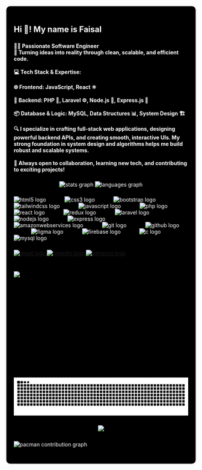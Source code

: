 <div style="background-color:black; color:white; padding:20px; border-radius:10px;">
<h2 align="left">Hi 👋! My name is  Faisal</h2>

###

<h4 align="left">👨‍💻 Passionate Software Engineer<br>🚀 Turning ideas into reality through clean, scalable, and efficient code.<br><br>💻 Tech Stack & Expertise:<br><br>🌐 Frontend: JavaScript, React ⚛️<br><br>🧠 Backend: PHP 🐘, Laravel ⚙️, Node.js 🌳, Express.js 🚂<br><br>📦 Database & Logic: MySQL, Data Structures 📊, System Design 🏗️<br><br>🔍 I specialize in crafting full-stack web applications, designing powerful backend APIs, and creating smooth, interactive UIs. My strong foundation in system design and algorithms helps me build robust and scalable systems.<br><br>🤝 Always open to collaboration, learning new tech, and contributing to exciting projects!</h4>

###

<div align="center">
  <img src="https://github-readme-stats.vercel.app/api?username=Faisal-Hafeez134&hide_title=false&hide_rank=false&show_icons=true&include_all_commits=true&count_private=true&disable_animations=false&theme=dracula&locale=en&hide_border=false" height="150" alt="stats graph"  />
  <img src="https://github-readme-stats.vercel.app/api/top-langs?username=Faisal-Hafeez134&locale=en&hide_title=false&layout=compact&card_width=320&langs_count=5&theme=dracula&hide_border=false" height="150" alt="languages graph"  />
</div>

###

<div align="left">
  <img src="https://skillicons.dev/icons?i=html" height="93" alt="html5 logo"  />
  <img width="42" />
  <img src="https://skillicons.dev/icons?i=css" height="93" alt="css3 logo"  />
  <img width="42" />
  <img src="https://skillicons.dev/icons?i=bootstrap" height="93" alt="bootstrap logo"  />
  <img width="42" />
  <img src="https://skillicons.dev/icons?i=tailwind" height="93" alt="tailwindcss logo"  />
  <img width="42" />
  <img src="https://skillicons.dev/icons?i=js" height="93" alt="javascript logo"  />
  <img width="42" />
  <img src="https://skillicons.dev/icons?i=php" height="93" alt="php logo"  />
  <img width="42" />
  <img src="https://skillicons.dev/icons?i=react" height="93" alt="react logo"  />
  <img width="42" />
  <img src="https://skillicons.dev/icons?i=redux" height="93" alt="redux logo"  />
  <img width="42" />
  <img src="https://skillicons.dev/icons?i=laravel" height="93" alt="laravel logo"  />
  <img width="42" />
  <img src="https://cdn.jsdelivr.net/gh/devicons/devicon/icons/nodejs/nodejs-original.svg" height="93" alt="nodejs logo"  />
  <img width="42" />
  <img src="https://skillicons.dev/icons?i=express" height="93" alt="express logo"  />
  <img width="42" />
  <img src="https://skillicons.dev/icons?i=aws" height="93" alt="amazonwebservices logo"  />
  <img width="42" />
  <img src="https://skillicons.dev/icons?i=git" height="93" alt="git logo"  />
  <img width="42" />
  <img src="https://skillicons.dev/icons?i=github" height="93" alt="github logo"  />
  <img width="42" />
  <img src="https://skillicons.dev/icons?i=figma" height="93" alt="figma logo"  />
  <img width="42" />
  <img src="https://skillicons.dev/icons?i=firebase" height="93" alt="firebase logo"  />
  <img width="42" />
  <img src="https://cdn.jsdelivr.net/gh/devicons/devicon/icons/c/c-original.svg" height="93" alt="c logo"  />
  <img width="42" />
  <img src="https://skillicons.dev/icons?i=mysql" height="93" alt="mysql logo"  />
</div>

###

<div align="left">
  <a href="faisal.as134@gmail.com" target="_blank">
    <img src="https://img.shields.io/static/v1?message=Gmail&logo=gmail&label=&color=D14836&logoColor=white&labelColor=&style=for-the-badge" height="35" alt="gmail logo"  />
  </a>
  <a href="https://www.linkedin.com/in/faisaluiux/" target="_blank">
    <img src="https://img.shields.io/static/v1?message=LinkedIn&logo=linkedin&label=&color=0077B5&logoColor=white&labelColor=&style=for-the-badge" height="35" alt="linkedin logo"  />
  </a>
  <a href="https://www.behance.net/Faisalhafeez_UIUX" target="_blank">
    <img src="https://img.shields.io/static/v1?message=Behance&logo=behance&label=&color=1769ff&logoColor=white&labelColor=&style=for-the-badge" height="35" alt="behance logo"  />
  </a>
</div>

###

<br clear="both">

<img align="left" height="282" src="https://media.tenor.com/DimzPZMypFcAAAAM/laptop.gif"  />

###

<br clear="both">

<img src="https://raw.githubusercontent.com/Faisal-Hafeez134/Faisal-Hafeez134/output/snake.svg" alt="Snake animation" />

###

<div align="center">
  <img src="https://profile-counter.glitch.me/Faisal-Hafeez134/count.svg?"  />
</div>

###

<picture>
  <source media="(prefers-color-scheme: dark)" srcset="https://raw.githubusercontent.com/Faisal-Hafeez134/Faisal-Hafeez134/output/pacman-contribution-graph-dark.svg">
  <source media="(prefers-color-scheme: light)" srcset="https://raw.githubusercontent.com/Faisal-Hafeez134/Faisal-Hafeez134/output/pacman-contribution-graph.svg">
  <img alt="pacman contribution graph" src="https://raw.githubusercontent.com/Faisal-Hafeez134/Faisal-Hafeez134/output/pacman-contribution-graph.svg">
</picture>

###



###
</div>
